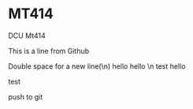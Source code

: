# MT414

DCU Mt414

This is a line from Github

Double space for a new line(\n)
hello
hello \n test
hello

test


push to git
